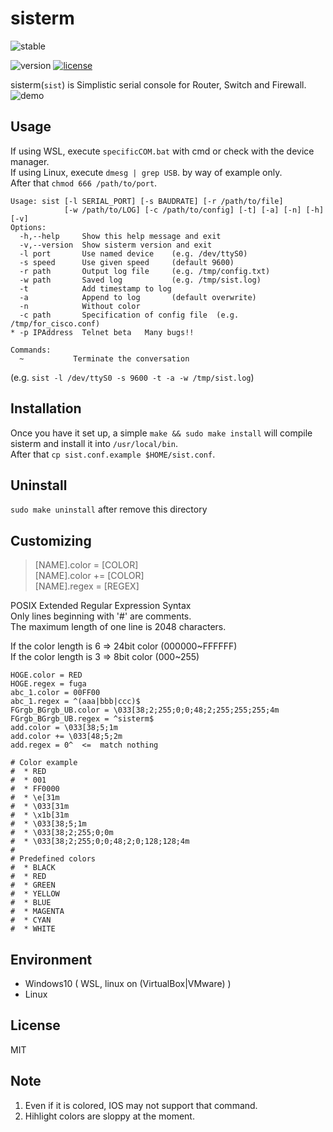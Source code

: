 # sisterm
![stable](https://img.shields.io/badge/build-failing-critical.svg)
<!-- ![stable](https://img.shields.io/badge/build-passing-success.svg) -->
![version](https://img.shields.io/badge/version-1.4.1-success.svg)
[![license](https://img.shields.io/badge/license-MIT-blue.svg?style=flat)](LICENSE)
  
sisterm(`sist`) is Simplistic serial console for Router, Switch and Firewall.  
![demo](https://user-images.githubusercontent.com/29778890/53171080-183f4400-3625-11e9-8204-83c20dcc6a3f.gif)


## Usage
If using WSL, execute `specificCOM.bat` with cmd or check with the device manager.  
If using Linux, execute `dmesg | grep USB`. by way of example only.  
After that `chmod 666 /path/to/port`.  
```
Usage: sist [-l SERIAL_PORT] [-s BAUDRATE] [-r /path/to/file]
            [-w /path/to/LOG] [-c /path/to/config] [-t] [-a] [-n] [-h] [-v]
Options:
  -h,--help     Show this help message and exit
  -v,--version  Show sisterm version and exit
  -l port       Use named device    (e.g. /dev/ttyS0)
  -s speed      Use given speed     (default 9600)
  -r path       Output log file     (e.g. /tmp/config.txt)
  -w path       Saved log           (e.g. /tmp/sist.log)
  -t            Add timestamp to log
  -a            Append to log       (default overwrite)
  -n            Without color
  -c path       Specification of config file  (e.g. /tmp/for_cisco.conf)
* -p IPAddress  Telnet beta   Many bugs!!

Commands:
  ~           Terminate the conversation
```
(e.g. `sist -l /dev/ttyS0 -s 9600 -t -a -w /tmp/sist.log`)  


## Installation
Once you have it set up, a simple `make && sudo make install` will compile sisterm and install it into `/usr/local/bin`.  
After that `cp sist.conf.example $HOME/sist.conf`.  


## Uninstall
`sudo make uninstall` after remove this directory  


## Customizing
> [NAME].color =  [COLOR]  
> [NAME].color += [COLOR]  
> [NAME].regex =  [REGEX]  

POSIX Extended Regular Expression Syntax  
Only lines beginning with '#' are comments.  
The maximum length of one line is 2048 characters.  

If the color length is 6 => 24bit color (000000\~FFFFFF)  
If the color length is 3 =>  8bit color (000\~255)  

```(e.g.)  
HOGE.color = RED
HOGE.regex = fuga
abc_1.color = 00FF00
abc_1.regex = ^(aaa|bbb|ccc)$
FGrgb_BGrgb_UB.color = \033[38;2;255;0;0;48;2;255;255;255;4m
FGrgb_BGrgb_UB.regex = ^sisterm$
add.color = \033[38;5;1m
add.color += \033[48;5;2m
add.regex = 0^  <=  match nothing
```
```
# Color example
#  * RED
#  * 001
#  * FF0000
#  * \e[31m
#  * \033[31m
#  * \x1b[31m
#  * \033[38;5;1m
#  * \033[38;2;255;0;0m
#  * \033[38;2;255;0;0;48;2;0;128;128;4m
# 
# Predefined colors
#  * BLACK
#  * RED
#  * GREEN
#  * YELLOW
#  * BLUE
#  * MAGENTA
#  * CYAN
#  * WHITE
```


## Environment
* Windows10 ( WSL, linux on (VirtualBox|VMware) )  
* Linux


## License
MIT


## Note
1. Even if it is colored, IOS may not support that command.  
2. Hihlight colors are sloppy at the moment.  
